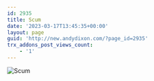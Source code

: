 ```yaml
---
id: 2935
title: Scum
date: '2023-03-17T13:45:35+00:00'
layout: page
guid: 'http://new.andydixon.com/?page_id=2935'
trx_addons_post_views_count:
    - '1'
---
```


![Scum](https://i0.wp.com/assets.g8x2.ldn.idrivee2-23.com/posters/Scum%2001.jpg?w=1200&ssl=1 "Scum")